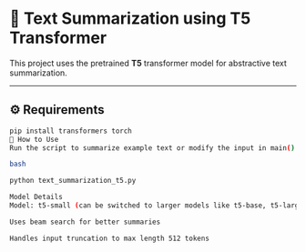 # 📝 Text Summarization using T5 Transformer

This project uses the pretrained **T5** transformer model for abstractive text summarization.

---

## ⚙️ Requirements

```bash
pip install transformers torch
📌 How to Use
Run the script to summarize example text or modify the input in main():

bash

python text_summarization_t5.py

Model Details
Model: t5-small (can be switched to larger models like t5-base, t5-large)

Uses beam search for better summaries

Handles input truncation to max length 512 tokens
